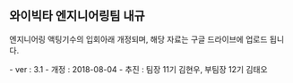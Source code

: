 ## 와이빅타 엔지니어링팀 내규
<p>엔지니어링 액팅기수의 입회아래 개정되며, 해당 자료는 구글 드라이브에 업로드 됩니다.</p>
- ver : 3.1
- 개정 : 2018-08-04
- 추진 : 팀장 11기 김현우, 부팀장 12기 김태오



